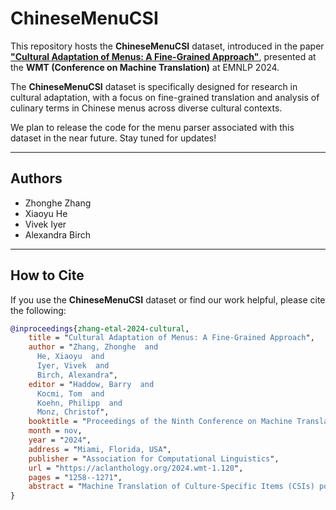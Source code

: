 # ChineseMenuCSI

This repository hosts the **ChineseMenuCSI** dataset, introduced in the paper [**"Cultural Adaptation of Menus: A Fine-Grained Approach"**](https://aclanthology.org/2024.wmt-1.120), presented at the **WMT (Conference on Machine Translation)** at EMNLP 2024.

The **ChineseMenuCSI** dataset is specifically designed for research in cultural adaptation, with a focus on fine-grained translation and analysis of culinary terms in Chinese menus across diverse cultural contexts.

We plan to release the code for the menu parser associated with this dataset in the near future. Stay tuned for updates!

---

## Authors

- Zhonghe Zhang  
- Xiaoyu He  
- Vivek Iyer  
- Alexandra Birch  

---

## How to Cite

If you use the **ChineseMenuCSI** dataset or find our work helpful, please cite the following:

```bibtex
@inproceedings{zhang-etal-2024-cultural,
    title = "Cultural Adaptation of Menus: A Fine-Grained Approach",
    author = "Zhang, Zhonghe  and
      He, Xiaoyu  and
      Iyer, Vivek  and
      Birch, Alexandra",
    editor = "Haddow, Barry  and
      Kocmi, Tom  and
      Koehn, Philipp  and
      Monz, Christof",
    booktitle = "Proceedings of the Ninth Conference on Machine Translation",
    month = nov,
    year = "2024",
    address = "Miami, Florida, USA",
    publisher = "Association for Computational Linguistics",
    url = "https://aclanthology.org/2024.wmt-1.120",
    pages = "1258--1271",
    abstract = "Machine Translation of Culture-Specific Items (CSIs) poses significant challenges. Recent work on CSI translation has shown some success using Large Language Models (LLMs) to adapt to different languages and cultures; however, a deeper analysis is needed to examine the benefits and pitfalls of each method. In this paper, we introduce the ChineseMenuCSI dataset, the largest for Chinese-English menu corpora, annotated with CSI vs Non-CSI labels and a fine-grained test set. We define three levels of CSI figurativeness for a more nuanced analysis and develop a novel methodology for automatic CSI identification, which outperforms GPT-based prompts in most categories. Importantly, we are the first to integrate human translation theories into LLM-driven translation processes, significantly improving translation accuracy, with COMET scores increasing by up to 7 points. The code and dataset are available at https://github.com/Henry8772/ChineseMenuCSI.",
}
